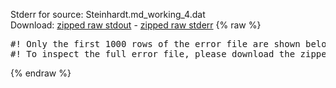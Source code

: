 Stderr for source:  Steinhardt.md_working_4.dat   
Download: [zipped raw stdout](Steinhardt.md_working_4.dat.plumed_master.stdout.txt.zip) - [zipped raw stderr](Steinhardt.md_working_4.dat.plumed_master.stderr.txt.zip) 
{% raw %}
<pre>
#! Only the first 1000 rows of the error file are shown below
#! To inspect the full error file, please download the zipped raw stderr file above
</pre>
{% endraw %}
